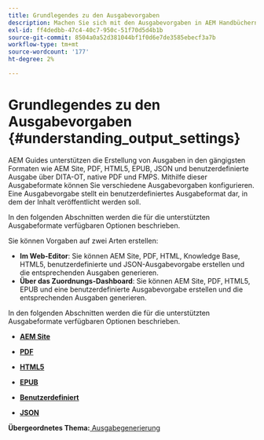 ```yaml
---
title: Grundlegendes zu den Ausgabevorgaben
description: Machen Sie sich mit den Ausgabevorgaben in AEM Handbüchern vertraut. Erstellen Sie Ausgabevorgaben aus dem Web-Editor und dem Dashboard für AEM Website-, PDF-, HTML5-, EPUB-, benutzerdefinierten und JSON-Formate.
exl-id: ff4dedbb-47c4-40c7-950c-51f70d5d4b1b
source-git-commit: 8504a0a52d381044bf1f0d6e7de3585ebecf3a7b
workflow-type: tm+mt
source-wordcount: '177'
ht-degree: 2%

---
```


# Grundlegendes zu den Ausgabevorgaben {#understanding_output_settings}

AEM Guides unterstützen die Erstellung von Ausgaben in den gängigsten Formaten wie AEM Site, PDF, HTML5, EPUB, JSON und benutzerdefinierte Ausgabe über DITA-OT, native PDF und FMPS. Mithilfe dieser Ausgabeformate können Sie verschiedene Ausgabevorgaben konfigurieren. Eine Ausgabevorgabe stellt ein benutzerdefiniertes Ausgabeformat dar, in dem der Inhalt veröffentlicht werden soll.

In den folgenden Abschnitten werden die für die unterstützten Ausgabeformate verfügbaren Optionen beschrieben.

Sie können Vorgaben auf zwei Arten erstellen:

- **Im Web-Editor**: Sie können AEM Site, PDF, HTML, Knowledge Base, HTML5, benutzerdefinierte und JSON-Ausgabevorgabe erstellen und die entsprechenden Ausgaben generieren.
- **Über das Zuordnungs-Dashboard**: Sie können AEM Site, PDF, HTML5, EPUB und eine benutzerdefinierte Ausgabevorgabe erstellen und die entsprechenden Ausgaben generieren.

In den folgenden Abschnitten werden die für die unterstützten Ausgabeformate verfügbaren Optionen beschrieben.

- **[AEM Site](generate-output-aem-site.md)**

- **[PDF](generate-output-pdf.md)**

- **[HTML5](generate-output-html5.md)**

- **[EPUB](generate-output-epub.md)**

- **[Benutzerdefiniert](generate-output-custom.md)**

- **[JSON](generate-output-json.md)**


**Übergeordnetes Thema:**[ Ausgabegenerierung](generate-output.md)
